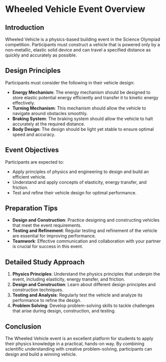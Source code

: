 # Wheeled Vehicle Event Overview

## Introduction
Wheeled Vehicle is a physics-based building event in the Science Olympiad competition. Participants must construct a vehicle that is powered only by a non-metallic, elastic solid device and can travel a specified distance as quickly and accurately as possible.

## Design Principles
Participants must consider the following in their vehicle design:

- **Energy Mechanism**: The energy mechanism should be designed to store elastic potential energy efficiently and transfer it to kinetic energy effectively.
- **Turning Mechanism**: This mechanism should allow the vehicle to navigate around obstacles smoothly.
- **Braking System**: The braking system should allow the vehicle to halt accurately at the required distance.
- **Body Design**: The design should be light yet stable to ensure optimal speed and accuracy.

## Event Objectives
Participants are expected to:

- Apply principles of physics and engineering to design and build an efficient vehicle.
- Understand and apply concepts of elasticity, energy transfer, and friction.
- Test and refine their vehicle design for optimal performance.

## Preparation Tips

- **Design and Construction**: Practice designing and constructing vehicles that meet the event requirements.
- **Testing and Refinement**: Regular testing and refinement of the vehicle are essential for improving performance.
- **Teamwork**: Effective communication and collaboration with your partner is crucial for success in this event.

## Detailed Study Approach
1. **Physics Principles**: Understand the physics principles that underpin the event, including elasticity, energy transfer, and friction.
2. **Design and Construction**: Learn about different design principles and construction techniques.
3. **Testing and Analysis**: Regularly test the vehicle and analyze its performance to refine the design.
4. **Problem Solving**: Develop problem-solving skills to tackle challenges that arise during design, construction, and testing.

## Conclusion
The Wheeled Vehicle event is an excellent platform for students to apply their physics knowledge in a practical, hands-on way. By combining scientific understanding with creative problem-solving, participants can design and build a winning vehicle.